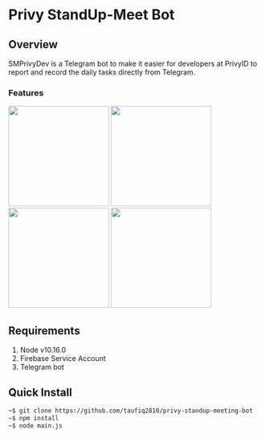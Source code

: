 # Privy StandUp-Meet Bot

## Overview
SMPrivyDev is a Telegram bot to make it easier for developers at PrivyID to report and record the daily tasks directly from Telegram.

### Features
<img src='https://github.com/taufiq2810/privy-standup-meeting-bot/blob/master/assets/add-task.gif' width='200'/>
<img src='https://github.com/taufiq2810/privy-standup-meeting-bot/blob/master/assets/offer-task.gif' width='200'/>
<img src='https://github.com/taufiq2810/privy-standup-meeting-bot/blob/master/assets/holiday.gif' width='200'/>
<img src='https://github.com/taufiq2810/privy-standup-meeting-bot/blob/master/assets/day-off.gif' width='200'/>

## Requirements
1. Node v10.16.0
2. Firebase Service Account
3. Telegram bot

## Quick Install
```bash
~$ git clone https://github.com/taufiq2810/privy-standup-meeting-bot
~$ npm install 
~$ node main.js
```



